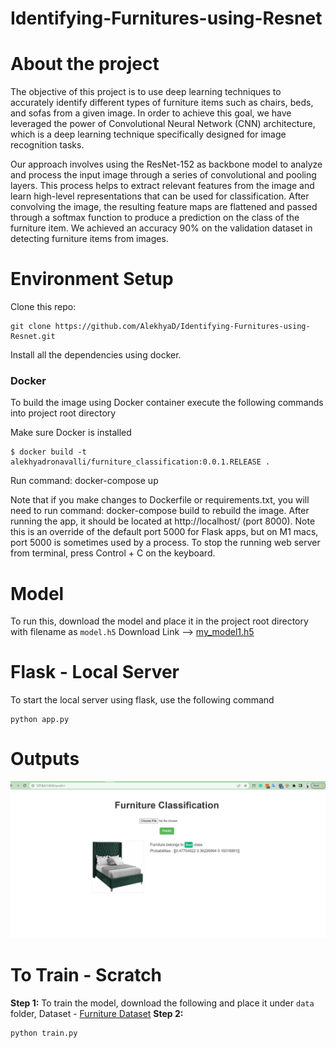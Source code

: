 # Identifying-Furnitures-using-Resnet

# About the project
The objective of this project is to use deep learning techniques to accurately identify different types of furniture items such as chairs, beds, and sofas from a given image. In order to achieve this goal, we have leveraged the power of Convolutional Neural Network (CNN) architecture, which is a deep learning technique specifically designed for image recognition tasks.

Our approach involves using the ResNet-152 as backbone model to analyze and process the input image through a series of convolutional and pooling layers. This process helps to extract relevant features from the image and learn high-level representations that can be used for classification. After convolving the image, the resulting feature maps are flattened and passed through a softmax function to produce a prediction on the class of the furniture item. We achieved an accuracy 90% on the validation dataset in detecting furniture items from images. 

# Environment Setup
Clone this repo:
```
git clone https://github.com/AlekhyaD/Identifying-Furnitures-using-Resnet.git
```
Install all the dependencies using docker.
### Docker
To build the image using Docker container execute the following commands into project root directory

Make sure Docker is installed
```
$ docker build -t alekhyadronavalli/furniture_classification:0.0.1.RELEASE .
```
Run command: docker-compose up

Note that if you make changes to Dockerfile or requirements.txt, you will need to run command: docker-compose build to rebuild the image.
After running the app, it should be located at http://localhost/ (port 8000). Note this is an override of the default port 5000 for Flask apps, but on M1 macs, port 5000 is sometimes used by a process.
To stop the running web server from terminal, press Control + C on the keyboard.

# Model 
To run this, download the model and place it in the project root directory with filename as `model.h5`
Download Link --> [my_model1.h5](https://drive.google.com/drive/folders/1MLgclJRSRJUKOftHP7wklIfZ95HThKj6?usp=sharing)

# Flask - Local Server
To start the local server using flask, use the following command
```
python app.py
```
# Outputs
![output](https://github.com/AlekhyaD/Identifying-Furnitures-using-Resnet/blob/main/Capture.PNG)
# To Train - Scratch
**Step 1:**
To train the model, download the following and place it under `data` folder,
Dataset - [Furniture Dataset]()
**Step 2:**
```
python train.py
```
